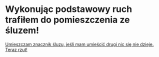 # Wykonując podstawowy ruch trafiłem do pomieszczenia ze śluzem!

[//]: # (TODO - jak mam umiescic drugi bym zrobił niebezpieczenstwo XD)

[Umieszczam znacznik śluzu, jeśli mam umieścić drugi nic się nie dzieje. Teraz rzut!](../../podstawowy-ruch-szmer/podstawowy-ruch-szmer.md)
